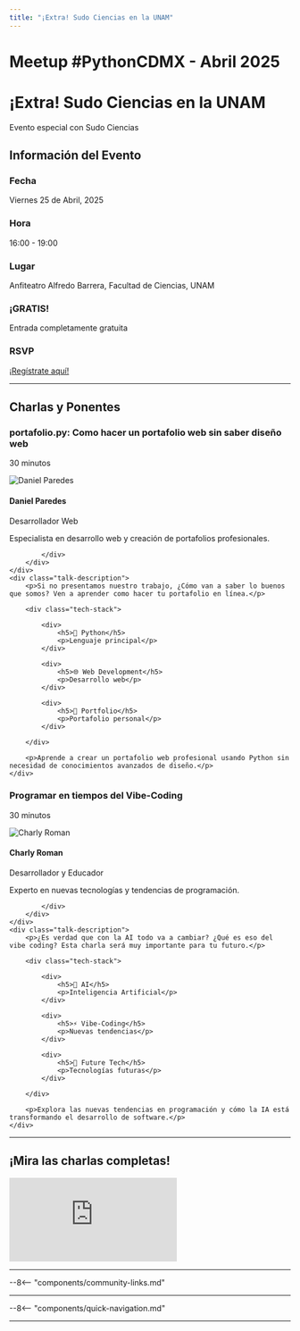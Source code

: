 ```yaml
---
title: "¡Extra! Sudo Ciencias en la UNAM"
---
```


# Meetup #PythonCDMX <i class="fab fa-python"></i> - Abril 2025

<div class="meetup-hero">
    <h1>¡Extra! Sudo Ciencias en la UNAM</h1>
    <p class="meetup-subtitle">Evento especial con Sudo Ciencias</p>
</div>

## Información del Evento

<div class="event-details">
    <div class="detail-card date-card">
        <h3><i class="fas fa-calendar-alt"></i> Fecha</h3>
        <p>Viernes 25 de Abril, 2025</p>
    </div>
    <div class="detail-card time-card">
        <h3><i class="fas fa-clock"></i> Hora</h3>
        <p>16:00 - 19:00</p>
    </div>
    <div class="detail-card location-card">
        <h3><i class="fas fa-map-marker-alt"></i> Lugar</h3>
        <p>Anfiteatro Alfredo Barrera, Facultad de Ciencias, UNAM</p>
    </div>
    <div class="detail-card free-card">
        <h3><i class="fas fa-gift"></i> ¡GRATIS!</h3>
        <p>Entrada completamente gratuita</p>
    </div>
    <div class="detail-card rsvp-card">
        <h3><i class="fas fa-ticket-alt"></i> RSVP</h3>
        <p><a href="https://lu.ma/asib6frc">¡Regístrate aquí!</a></p>
    </div>
</div>

---

## Charlas y Ponentes


<div class="talk-section">
    <div class="talk-header">
        <h3><i class="fas fa-rocket"></i> portafolio.py: Como hacer un portafolio web sin saber diseño web</h3>
        <p><i class="fas fa-stopwatch"></i> 30 minutos</p>
    </div>
    <div class="speaker-section">
        <div class="speaker-photo">
            <img src="/../../images/ponentes/202504-PythonCDMX-Daniel-Paredes.png" alt="Daniel Paredes">
        </div>
        <div class="speaker-info">
            <h4>Daniel Paredes</h4>
            <p>Desarrollador Web</p>
            <p>Especialista en desarrollo web y creación de portafolios profesionales.</p>
            <div class="speaker-links">



            </div>
        </div>
    </div>
    <div class="talk-description">
        <p>Si no presentamos nuestro trabajo, ¿Cómo van a saber lo buenos que somos? Ven a aprender como hacer tu portafolio en línea.</p>

        <div class="tech-stack">

            <div>
                <h5>🐍 Python</h5>
                <p>Lenguaje principal</p>
            </div>

            <div>
                <h5>🌐 Web Development</h5>
                <p>Desarrollo web</p>
            </div>

            <div>
                <h5>📄 Portfolio</h5>
                <p>Portafolio personal</p>
            </div>

        </div>

        <p>Aprende a crear un portafolio web profesional usando Python sin necesidad de conocimientos avanzados de diseño.</p>
    </div>
</div>

<div class="talk-section">
    <div class="talk-header">
        <h3><i class="fas fa-rocket"></i> Programar en tiempos del Vibe-Coding</h3>
        <p><i class="fas fa-stopwatch"></i> 30 minutos</p>
    </div>
    <div class="speaker-section">
        <div class="speaker-photo">
            <img src="/../../images/ponentes/202504-PythonCDMX-Charly-Roman.png" alt="Charly Roman">
        </div>
        <div class="speaker-info">
            <h4>Charly Roman</h4>
            <p>Desarrollador y Educador</p>
            <p>Experto en nuevas tecnologías y tendencias de programación.</p>
            <div class="speaker-links">



            </div>
        </div>
    </div>
    <div class="talk-description">
        <p>¿Es verdad que con la AI todo va a cambiar? ¿Qué es eso del vibe coding? Esta charla será muy importante para tu futuro.</p>

        <div class="tech-stack">

            <div>
                <h5>🤖 AI</h5>
                <p>Inteligencia Artificial</p>
            </div>

            <div>
                <h5>⚡ Vibe-Coding</h5>
                <p>Nuevas tendencias</p>
            </div>

            <div>
                <h5>🚀 Future Tech</h5>
                <p>Tecnologías futuras</p>
            </div>

        </div>

        <p>Explora las nuevas tendencias en programación y cómo la IA está transformando el desarrollo de software.</p>
    </div>
</div>


---


## ¡Mira las charlas completas!
<div class="video-section">
    <div class="video-container">
        <div class="video-wrapper">
            <iframe
                src="https://www.youtube.com/embed/J_Sggoh1uSY"
                title="Meetup PythonCDMX Abril 2025"
                frameborder="0"
                allow="accelerometer; autoplay; clipboard-write; encrypted-media; gyroscope; picture-in-picture; web-share"
                allowfullscreen>
            ></iframe>
        </div>
    </div>
</div>

---

--8<-- "components/community-links.md"

---

--8<-- "components/quick-navigation.md"

---
